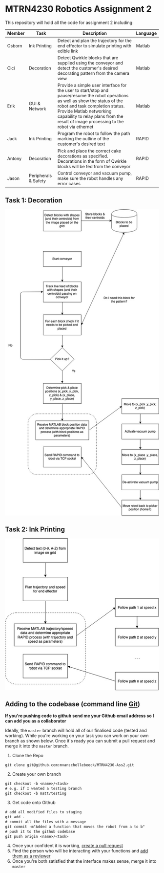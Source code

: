 # MTRN4230 Robotics Assignment 2

This repository will hold all the code for assignment 2 including:

| Member | Task | Description  | Language |
| ------ | -----| ------------ | -------- |
| Osborn | Ink Printing | Detect and plan the trajectory for the end effector to simulate printing with edible link | Matlab |
| Cici   | Decoration | Detect Qwirkle blocks that are supplied using the conveyor and detect the customer's desired decorating pattern from the camera view | Matlab   |
| Erik   | GUI & Network | Provide a simple user interface for the user to start/stop and pause/resume the robot operations as well as show the status of the robot and task completion status. Provide Matlab networking capability to relay plans from the result of image processing to the robot via ethernet | Matlab |
| Jack   | Ink Printing | Program the robot to follow the path marking the outline of the customer's desired text | RAPID |
| Antony | Decoration | Pick and place the correct cake decorations as specified. Decorations in the form of Qwirkle blocks will be fed from the conveyor | RAPID |
| Jason | Peripherals & Safety | Control conveyor and vacuum pump, make sure the robot handles any error cases | RAPID |


## Task 1: Decoration

![Task 1](./task_1.jpg)

## Task 2: Ink Printing

![Task 2](./task_2.jpg)


## Adding to the codebase (command line [Git](https://www.atlassian.com/git/tutorials/install-git))

**If you're pushing code to github send me your Github email address so I can add you as a collaborator**

Ideally, the `master` branch will hold all of our finalised code (tested and working). While you're working on 
your task you can work on your own branch as shown below. Once it's ready you can submit a pull 
request and merge it into the `master` branch.

1. Clone the Repo
```shell
git clone git@github.com:mvanschellebeeck/MTRN4230-Ass2.git
```
2. Create your own branch
```shell
git checkout -b <name>/<task>
# e.g. if I wanted a testing branch
git checkout -b matt/testing
```
3. Get code onto Github
```shell
# add all modified files to staging
git add .
# commit all the files with a message
git commit -m"Added a function that moves the robot from a to b"
# push it to the github codebase 
git push origin <name>/<task>
```
4. Once your confident it is working, [create a pull request](https://help.github.com/en/articles/creating-a-pull-request)
5. Find the person who will be interacting with your functions and [add them as a reviewer](https://help.github.com/en/articles/requesting-a-pull-request-review)
6. Once you're both satisfied that the interface makes sense, merge it into `master`
